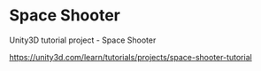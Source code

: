 # Space Shooter

Unity3D tutorial project - Space Shooter

https://unity3d.com/learn/tutorials/projects/space-shooter-tutorial
